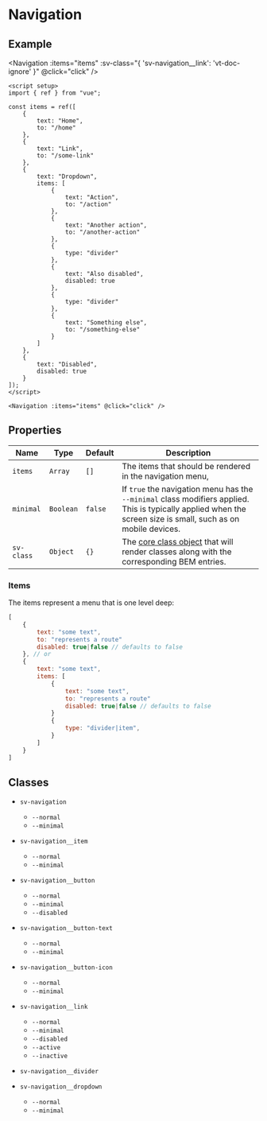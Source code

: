 <script setup>
import { Alert, Checkbox, Navigation } from "@/components";
import { ref } from "vue";

const items = ref([
    {
        text: "Home",
        to: "/home"
    },
    {
        text: "Link",
        to: "/some-link"
    },
    {
        text: "Dropdown",
        items: [
            {
                text: "Action",
                to: "/action"
            },
            {
                text: "Another action",
                to: "/another-action"
            },
            {
                type: "divider"
            },
            {
                text: "Also disabled",
                disabled: true
            },
            {
                type: "divider"
            },
            {
                text: "Something else",
                to: "/something-else"
            }
        ]
    },
    {
        text: "Disabled",
        disabled: true
    }
]);

const message = ref("You can click a navigation item to change this message.");

const click = (item) => {
    message.value = `You clicked the "${item.text}" item that routes to "${item.to}".`;
}
</script>

# Navigation

## Example

<Alert type="info" :message="message" class="mb-4" />

<Navigation :items="items" :sv-class="{ 'sv-navigation__link': 'vt-doc-ignore' }" @click="click" />

```vue
<script setup>
import { ref } from "vue";

const items = ref([
    {
        text: "Home",
        to: "/home"
    },
    {
        text: "Link",
        to: "/some-link"
    },
    {
        text: "Dropdown",
        items: [
            {
                text: "Action",
                to: "/action"
            },
            {
                text: "Another action",
                to: "/another-action"
            },
            {
                type: "divider"
            },
            {
                text: "Also disabled",
                disabled: true
            },
            {
                type: "divider"
            },
            {
                text: "Something else",
                to: "/something-else"
            }
        ]
    },
    {
        text: "Disabled",
        disabled: true
    }
]);
</script>

<Navigation :items="items" @click="click" />
```

## Properties

| Name       | Type      | Default | Description                                                                                                                                                     |
| ---------- | --------- | ------- | --------------------------------------------------------------------------------------------------------------------------------------------------------------- |
| `items`    | `Array`   | `[]`    | The items that should be rendered in the navigation menu,                                                                                                       |
| `minimal`  | `Boolean` | `false` | If `true` the navigation menu has the `--minimal` class modifiers applied.  This is typically applied when the screen size is small, such as on mobile devices. |
| `sv-class` | `Object`  | `{}`    | The [core class object](/components/core-class) that will render classes along with the corresponding BEM entries.                                              |

### Items

The items represent a menu that is one level deep:

```js
[
    {
        text: "some text",
        to: "represents a route"
        disabled: true|false // defaults to false
    }, // or
    {
        text: "some text",
        items: [
            {
                text: "some text",
                to: "represents a route"
                disabled: true|false // defaults to false
            }
            {
                type: "divider|item",
            }
        ]
    }
]
```

## Classes

- `sv-navigation`
  - `--normal`
  - `--minimal`

- `sv-navigation__item`
  - `--normal`
  - `--minimal`

- `sv-navigation__button`
  - `--normal`
  - `--minimal`
  - `--disabled`

- `sv-navigation__button-text` 
  - `--normal`
  - `--minimal`

- `sv-navigation__button-icon`
  - `--normal`
  - `--minimal`

- `sv-navigation__link`
  - `--normal`
  - `--minimal`
  - `--disabled`
  - `--active`
  - `--inactive`

- `sv-navigation__divider`

- `sv-navigation__dropdown` 
  - `--normal`
  - `--minimal`
